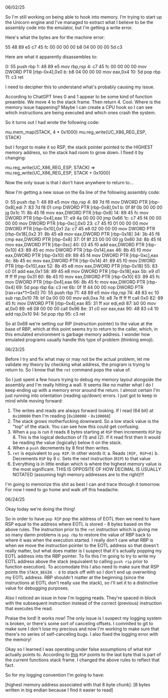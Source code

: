 06/02/25

So I'm still working on being able to hook into memory. I'm trying to start up the Unicorn engine and I've managed to
extract what I believe to be the assembly code into the emulator, but I'm getting a write error.

Here's what the bytes are for the machine error:

55 48 89 e5 c7 45 fc 00 00 00 00 b8 04 00 00 00 5d c3

Here are what it apparently disassembles to:

0:  55                      push   rbp
1:  48 89 e5                mov    rbp,rsp
4:  c7 45 fc 00 00 00 00    mov    DWORD PTR [rbp-0x4],0x0
b:  b8 04 00 00 00          mov    eax,0x4
10: 5d                      pop    rbp
11: c3                      ret

I need to decipher this to understand what's probably causing my issue.

According to ChatGPT lines 0 and 1 appear to be some kind of function preamble. We move 4 to the stack frame. Then
return 4. Cool. Where is the memory issue happening? Maybe I can create a CPU hook so I can see which instructions are
being executed and which ones crash the system.

So it turns out I had wrote the following code:

mu.mem_map(STACK, 4 * 0x1000)
mu.reg_write(UC_X86_REG_ESP, STACK)

but I forgot to make it so RSP, the stack pointer pointed to the HIGHEST memory address, so the stack had room to grow
down. I fixed it by changing:

mu.reg_write(UC_X86_REG_ESP, STACK) => mu.reg_write(UC_X86_REG_ESP, STACK + 0x1000)

Now the only issue is that I don't have anywhere to return to...

Now I'm getting a new issue on the 6a line of the following assembly code:

0:  55                      push   rbp
1:  48 89 e5                mov    rbp,rsp
4:  89 7d f8                mov    DWORD PTR [rbp-0x8],edi
7:  83 7d f8 01             cmp    DWORD PTR [rbp-0x8],0x1
b:  0f 8f 0b 00 00 00       jg     0x1c
11: 8b 45 f8                mov    eax,DWORD PTR [rbp-0x8]
14: 89 45 fc                mov    DWORD PTR [rbp-0x4],eax
17: e9 4a 00 00 00          jmp    0x66
1c: c7 45 f4 00 00 00 00    mov    DWORD PTR [rbp-0xc],0x0
23: c7 45 f0 01 00 00 00    mov    DWORD PTR [rbp-0x10],0x1
2a: c7 45 e8 02 00 00 00    mov    DWORD PTR [rbp-0x18],0x2
31: 8b 45 e8                mov    eax,DWORD PTR [rbp-0x18]
34: 3b 45 f8                cmp    eax,DWORD PTR [rbp-0x8]
37: 0f 8f 23 00 00 00       jg     0x60
3d: 8b 45 f4                mov    eax,DWORD PTR [rbp-0xc]
40: 03 45 f0                add    eax,DWORD PTR [rbp-0x10]
43: 89 45 ec                mov    DWORD PTR [rbp-0x14],eax
46: 8b 45 f0                mov    eax,DWORD PTR [rbp-0x10]
49: 89 45 f4                mov    DWORD PTR [rbp-0xc],eax
4c: 8b 45 ec                mov    eax,DWORD PTR [rbp-0x14]
4f: 89 45 f0                mov    DWORD PTR [rbp-0x10],eax
52: 8b 45 e8                mov    eax,DWORD PTR [rbp-0x18]
55: 83 c0 01                add    eax,0x1
58: 89 45 e8                mov    DWORD PTR [rbp-0x18],eax
5b: e9 d1 ff ff ff          jmp    0x31
60: 8b 45 f0                mov    eax,DWORD PTR [rbp-0x10]
63: 89 45 fc                mov    DWORD PTR [rbp-0x4],eax
66: 8b 45 fc                mov    eax,DWORD PTR [rbp-0x4]
69: 5d                      pop    rbp
6a: c3                      ret
6b: 0f 1f 44 00 00          nop    DWORD PTR [rax+rax*1+0x0]
70: 55                      push   rbp
71: 48 89 e5                mov    rbp,rsp
74: 48 83 ec 10             sub    rsp,0x10
78: bf 0a 00 00 00          mov    edi,0xa
7d: e8 7e ff ff ff          call   0x0
82: 89 45 fc                mov    DWORD PTR [rbp-0x4],eax
85: 31 ff                   xor    edi,edi
87: b0 00                   mov    al,0x0
89: e8 08 00 00 00          call   0x96
8e: 31 c0                   xor    eax,eax
90: 48 83 c4 10             add    rsp,0x10
94: 5d                      pop    rbp
95: c3                      ret

So at 0x69 we're setting our RIP (instruction pointer) to  the value at the base of RBP, which at this point
seems try to return to the caller, which, in this emulated environment is garbage memory address. I wonder
how emulated programs usually handle this type of problem (thinking emoji).

06/23/25

Before I try and fix what may or may not be the actual problem, let me validate my theory by checking what address,
the program is trying to return to. So I know that the `ret` command pops the value of.

So I just spent a few hours trying to debug my memory layout alongside the assembly and I'm really hitting a wall. 
It seems like no matter what I do I keep ending up with a memory error around the return. I almost certain I'm
just running into orientation (reading up/down) errors. I just got to keep in mind while moving forward:

1. The writes and reads are always forward looking. If I read (64 bit) at `0x100000` then I'm reading [`0x100000` - `0x100008`]
2. The stack grows motherfucking downward. So a low stack value is the "top" of the stack. You can see how this could get confusing.
3. When a `pop` is run it reads 8 bytes starting at `RSP` then increments `RSP` by 8. This is the logical deduction of (1) and (2). If it read first then it would be reading the value (logically) below it on the stack.
4. When a `push` decrements by 8 first then writes.
5. `ret` is equivalent to `pop RIP`. In other words it:
    a. Reads `[RSP, RSP+8]`
    b. Decrements `RSP` by 8
    c. Sets the next instruction (`RIP`) to that value
6. Everything is in little endian which is where the highest memory value is the most significant. THIS IS OPPOSITE OF HOW DECIMAL IS USUALLY NOTATED (assuming high memory addresses are to the right)!!!

I'm going to memorize this shit as best I can and trace through it tomorrow. For now I need to go home and walk off this headache.


06/24/25

Okay today we're doing the thing!

So in order to have `pop RIP` pop the address of EOTL then we need to have RSP equal to the address where EOTL is stored - 8 bytes based on the above rules. The instruction prior to the `ret` instruction which is giving me so many damn problems is `pop rbp` to restore the value of RBP back to where it was when the execution started. I really don't care what RBP is when we move the instruction pointer to the EOTL address so that doesn't really matter, but what does matter is I suspect that it's actually popping my EOTL address into the RBP pointer. To fix this I'm going to try to write my EOTL address above the stack (equivalent to calling `push rip` prior to function execution). To accomodate this I also need to make sure that RSP points the `STACK_BEGIN - 8` to stack off with so I don't end up overwriting my EOTL address. RBP shouldn't matter at the beginning (since the instructions at EOTL don't really use the stack), so I'll set it to a distinctive value for debugging purposes.

Also I noticed an issue in how I'm logging reads. They're spaced in block with the subsequent instruction instead of the correct (previous) instruction that executes the read.

Praise the lord! It works now! The only issue is I suspect my logging system is broken, or there's some sort of canceling offsets. I commited to git to make sure I don't lose my precious and now I'm working to make sure that there's no series of self-canceling bugs. I also fixed the logging error with the memory!

Okay so I learned I was operating under false assumptions of what `RSP` actually points to. According to [this](https://cs.brown.edu/courses/csci0300/2021/notes/l08.html) `RSP` points to the last byte that is part of the current functions stack frame. I changed the above rules to reflect that fact.

So for my logging convention I'm going to have:

[highest memory address associated with that 8 byte chunk]: [8 bytes written in big endian because I find it easier to read]
